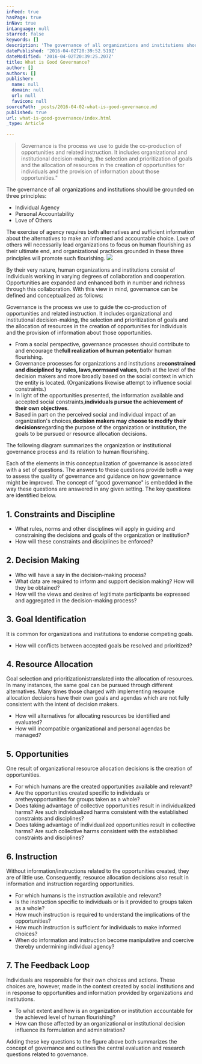 ```yaml
---
inFeed: true
hasPage: true
inNav: true
inLanguage: null
starred: false
keywords: []
description: 'The governance of all organizations and institutions should be grounded on three principles:'
datePublished: '2016-04-02T20:39:52.519Z'
dateModified: '2016-04-02T20:39:25.207Z'
title: What is Good Governance?
author: []
authors: []
publisher:
  name: null
  domain: null
  url: null
  favicon: null
sourcePath: _posts/2016-04-02-what-is-good-governance.md
published: true
url: what-is-good-governance/index.html
_type: Article

---
```

> Governance is the process we use to guide the co-production of opportunities and related instruction. It includes organizational and institutional decision-making, the selection and prioritization of goals and the allocation of resources in the creation of opportunities for individuals and the provision of information about those opportunities."

The governance of all organizations and institutions should be grounded on three principles:

* Individual Agency
* Personal Accountability
* Love of Others

The exercise of agency requires both alternatives and sufficient information about the alternatives to make an informed and accountable choice. Love of others will necessarily lead organizations to focus on human flourishing as their ultimate end, and organizational practices grounded in these three principles will promote such flourishing.
![](https://the-grid-user-content.s3-us-west-2.amazonaws.com/32b34e41-9f11-4b54-ae6c-534243352690.jpg)

By their very nature, human organizations and institutions consist of individuals working in varying degrees of collaboration and cooperation. Opportunities are expanded and enhanced both in number and richness through this collaboration. With this view in mind, governance can be defined and conceptualized as follows:

Governance is the process we use to guide the co-production of opportunities and related instruction. It includes organizational and institutional decision-making, the selection and prioritization of goals and the allocation of resources in the creation of opportunities for individuals and the provision of information about those opportunities.

* From a social perspective, governance processes should contribute to and encourage the**full realization of human potential**or human flourishing.
* Governance processes for organizations and institutions are**constrained and disciplined by rules, laws,**norms**and values**, both at the level of the decision makers and more broadly based on the social context in which the entity is located. (Organizations likewise attempt to influence social constraints.)
* In light of the opportunities presented, the information available and accepted social constraints,**individuals pursue the achievement of their own objectives**.
* Based in part on the perceived social and individual impact of an organization's choices,**decision makers may choose to modify their decisions**regarding the purpose of the organization or institution, the goals to be pursued or resource allocation decisions.

The following diagram summarizes the organization or institutional governance process and its relation to human flourishing.

Each of the elements in this conceptualization of governance is associated with a set of questions. The answers to these questions provide both a way to assess the quality of governance and guidance on how governance might be improved. The concept of "good governance" is embedded in the way these questions are answered in any given setting. The key questions are identified below.

## 1\. Constraints and Discipline

* What rules, norms and other disciplines will apply in guiding and constraining the decisions and goals of the organization or institution?
* How will these constraints and disciplines be enforced?

## 2\. Decision Making

* Who will have a say in the decision-making process?
* What data are required to inform and support decision making? How will they be obtained?
* How will the views and desires of legitimate participants be expressed and aggregated in the decision-making process?

## 3\. Goal Identification

It is common for organizations and institutions to endorse competing goals.

* How will conflicts between accepted goals be resolved and prioritized?

## 4\. Resource Allocation

Goal selection and prioritizationistranslated into the allocation of resources. In many instances, the same goal can be pursued through different alternatives. Many times those charged with implementing resource allocation decisions have their own goals and agendas which are not fully consistent with the intent of decision makers.

* How will alternatives for allocating resources be identified and evaluated?
* How will incompatible organizational and personal agendas be managed?

## 5\. Opportunities

One result of organizational resource allocation decisions is the creation of opportunities.

* For which humans are the created opportunities available and relevant?
* Are the opportunities created specific to individuals or aretheyopportunities for groups taken as a whole?
* Does taking advantage of collective opportunities result in individualized harms? Are such individualized harms consistent with the established constraints and disciplines?
* Does taking advantage of individualized opportunities result in collective harms? Are such collective harms consistent with the established constraints and disciplines?

## 6\. Instruction

Without information/instructions related to the opportunities created, they are of little use. Consequently, resource allocation decisions also result in information and instruction regarding opportunities.

* For which humans is the instruction available and relevant?
* Is the instruction specific to individuals or is it provided to groups taken as a whole?
* How much instruction is required to understand the implications of the opportunities?
* How much instruction is sufficient for individuals to make informed choices?
* When do information and instruction become manipulative and coercive thereby undermining individual agency?

## 7\. The Feedback Loop

Individuals are responsible for their own choices and actions. These choices are, however, made in the context created by social institutions and in response to opportunities and information provided by organizations and institutions.

* To what extent and how is an organization or institution accountable for the achieved level of human flourishing?
* How can those affected by an organizational or institutional decision influence its formulation and administration?

Adding these key questions to the figure above both summarizes the concept of governance and outlines the central evaluation and research questions related to governance.